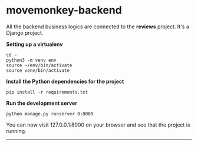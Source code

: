 # movemonkey-backend

All the backend business logics are connected to the <b>reviews</b> project. It's a Django project.

**Setting up a virtualenv**

    cd ~
    python3 -m venv env
    source ~/env/bin/activate
    source venv/bin/activate


**Install the Python dependencies for the project**

    pip install -r requirements.txt

**Run the development server**

    python manage.py runserver 0:8000

You can now visit 127.0.0.1:8000 on your browser and see that the project is running.

---